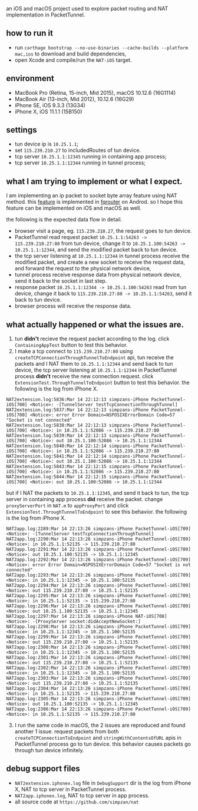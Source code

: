an iOS and macOS project used to explore packet routing and NAT implementation in PacketTunnel.

## how to run it
- run `carthage bootstrap --no-use-binaries --cache-builds --platform mac,ios` to download and build dependencies,
- open Xcode and compile/run the `NAT-iOS` target.

## environment
- MacBook Pro (Retina, 15-inch, Mid 2015), macOS 10.12.6 (16G1114)
- MacBook Air (13-inch, Mid 2012), 10.12.6 (16G29)
- iPhone SE, iOS 9.3.3 (13G34)
- iPhone X, iOS 11.1.1 (15B150)

## settings
- tun device ip is `10.25.1.1`;
- set `115.239.210.27` to includedRoutes of tun device.
- tcp server `10.25.1.1:12345` running in containing app process;
- tcp server `10.25.1.1:12344` running in tunnel process;

## what I am trying to implement or what I expect.
I am implementing an ip packet to socket byte array feature using NAT method. this [feature](http://fqrouter.tumblr.com/post/51474945203/socks%E4%BB%A3%E7%90%86%E8%BD%ACvpn) is implemented in [fqrouter](https://github.com/fqrouter/fqrouter) on Androd. so I hope this feature can be implemented on iOS and macOS as well.

the following is the expected data flow in detail.
- browser visit a page, eg. `115.239.210.27`, the request goes to tun device.
- PacketTunnel read request packet `10.25.1.1:54263 -> 115.239.210.27:80` from tun device, change it to `10.25.1.100:54263 -> 10.25.1.1:12344`, and send the modified packet back to tun device.
- the tcp server listening at `10.25.1.1:12344` in tunnel process receive the modified packet, and create a new socket to receive the request data, and forward the request to the physical network device,
- tunnel process receive response data from physical network device, send it back to the socket in last step.
- response packet `10.25.1.1:12344 -> 10.25.1.100:54263` read from tun device, change it back to `115.239.210.27:80 -> 10.25.1.1:54263`, send it back to tun device.
- browser process will receive the response data.

## what actually happened or what the issues are.
1. tun **didn't** recieve the request packet according to the log.
click `ContainingAppTest` button to test this behavior.
2. I make a tcp connect to `115.239.210.27:80` using `createTCPConnectionThroughTunnelToEndpoint` api, tun receive the packets and I NAT them to `10.25.1.1:12344` and send back to tun device, the tcp server listening at `10.25.1.1:12344` in PacketTunnel process **didn't** receive the new connection request.
click `ExtensionTest.ThroughTunnelToEndpoint` button to test this behavior. the following is the log from iPhone X.
```
NAT2extension.log:5836:Mar 14 22:12:13 simpzans-iPhone PacketTunnel-iOS[700] <Notice>: -[TunnelServer testTcpConnectionThroughTunnel]
NAT2extension.log:5837:Mar 14 22:12:13 simpzans-iPhone PacketTunnel-iOS[700] <Notice>: error Error Domain=NSPOSIXErrorDomain Code=57 "Socket is not connected"
NAT2extension.log:5838:Mar 14 22:12:13 simpzans-iPhone PacketTunnel-iOS[700] <Notice>: in 10.25.1.1:52086 -> 115.239.210.27:80
NAT2extension.log:5839:Mar 14 22:12:13 simpzans-iPhone PacketTunnel-iOS[700] <Notice>: out 10.25.1.100:52086 -> 10.25.1.1:12344
NAT2extension.log:5840:Mar 14 22:12:14 simpzans-iPhone PacketTunnel-iOS[700] <Notice>: in 10.25.1.1:52086 -> 115.239.210.27:80
NAT2extension.log:5841:Mar 14 22:12:14 simpzans-iPhone PacketTunnel-iOS[700] <Notice>: out 10.25.1.100:52086 -> 10.25.1.1:12344
NAT2extension.log:5843:Mar 14 22:12:15 simpzans-iPhone PacketTunnel-iOS[700] <Notice>: in 10.25.1.1:52086 -> 115.239.210.27:80
NAT2extension.log:5844:Mar 14 22:12:15 simpzans-iPhone PacketTunnel-iOS[700] <Notice>: out 10.25.1.100:52086 -> 10.25.1.1:12344
```

but if I NAT the packets to `10.25.1.1:12345`, and send it back to tun, the tcp server in containing app process **did** receive the packet. change `proxyServerPort` in `NAT.m` to `appProxyPort` and click `ExtensionTest.ThroughTunnelToEndpoint` to see this behavior. the following is the log from iPhone X.
```
NAT2app.log:2289:Mar 14 22:13:26 simpzans-iPhone PacketTunnel-iOS[709] <Notice>: -[TunnelServer testTcpConnectionThroughTunnel]
NAT2app.log:2290:Mar 14 22:13:26 simpzans-iPhone PacketTunnel-iOS[709] <Notice>: in 10.25.1.1:52135 -> 115.239.210.27:80
NAT2app.log:2291:Mar 14 22:13:26 simpzans-iPhone PacketTunnel-iOS[709] <Notice>: out 10.25.1.100:52135 -> 10.25.1.1:12345
NAT2app.log:2292:Mar 14 22:13:26 simpzans-iPhone PacketTunnel-iOS[709] <Notice>: error Error Domain=NSPOSIXErrorDomain Code=57 "Socket is not connected"
NAT2app.log:2293:Mar 14 22:13:26 simpzans-iPhone PacketTunnel-iOS[709] <Notice>: in 10.25.1.1:12345 -> 10.25.1.100:52135
NAT2app.log:2294:Mar 14 22:13:26 simpzans-iPhone PacketTunnel-iOS[709] <Notice>: out 115.239.210.27:80 -> 10.25.1.1:52135
NAT2app.log:2295:Mar 14 22:13:26 simpzans-iPhone PacketTunnel-iOS[709] <Notice>: in 10.25.1.1:52135 -> 115.239.210.27:80
NAT2app.log:2296:Mar 14 22:13:26 simpzans-iPhone PacketTunnel-iOS[709] <Notice>: out 10.25.1.100:52135 -> 10.25.1.1:12345
NAT2app.log:2297:Mar 14 22:13:26 simpzans-iPhone NAT-iOS[708] <Notice>: -[ProxyServer socket:didAcceptNewSocket:]
NAT2app.log:2298:Mar 14 22:13:26 simpzans-iPhone PacketTunnel-iOS[709] <Notice>: in 10.25.1.1:12345 -> 10.25.1.100:52135
NAT2app.log:2299:Mar 14 22:13:26 simpzans-iPhone PacketTunnel-iOS[709] <Notice>: out 115.239.210.27:80 -> 10.25.1.1:52135
NAT2app.log:2300:Mar 14 22:13:26 simpzans-iPhone PacketTunnel-iOS[709] <Notice>: in 10.25.1.1:12345 -> 10.25.1.100:52135
NAT2app.log:2301:Mar 14 22:13:26 simpzans-iPhone PacketTunnel-iOS[709] <Notice>: out 115.239.210.27:80 -> 10.25.1.1:52135
NAT2app.log:2302:Mar 14 22:13:26 simpzans-iPhone PacketTunnel-iOS[709] <Notice>: in 10.25.1.1:12345 -> 10.25.1.100:52135
NAT2app.log:2303:Mar 14 22:13:26 simpzans-iPhone PacketTunnel-iOS[709] <Notice>: out 115.239.210.27:80 -> 10.25.1.1:52135
NAT2app.log:2304:Mar 14 22:13:26 simpzans-iPhone PacketTunnel-iOS[709] <Notice>: in 10.25.1.1:52135 -> 115.239.210.27:80
NAT2app.log:2305:Mar 14 22:13:26 simpzans-iPhone PacketTunnel-iOS[709] <Notice>: out 10.25.1.100:52135 -> 10.25.1.1:12345
NAT2app.log:2306:Mar 14 22:13:26 simpzans-iPhone PacketTunnel-iOS[709] <Notice>: in 10.25.1.1:52135 -> 115.239.210.27:80
```
3. I run the same code in macOS, the 2 issues are reproduced and found another 1 issue. request packets from both `createTCPConnectionToEndpoint` and `stringWithContentsOfURL` apis in PacketTunnel process go to tun device. this behavior causes packets go through tun device infinitely.

## debug support files
- `NAT2extension.iphonex.log` file in `DebugSupport` dir is the log from iPhone X, NAT to tcp server in PacketTunnel process.
- `NAT2app.iphonex.log`, NAT to tcp server in app process.
- all source code at `https://github.com/simpzan/nat`
